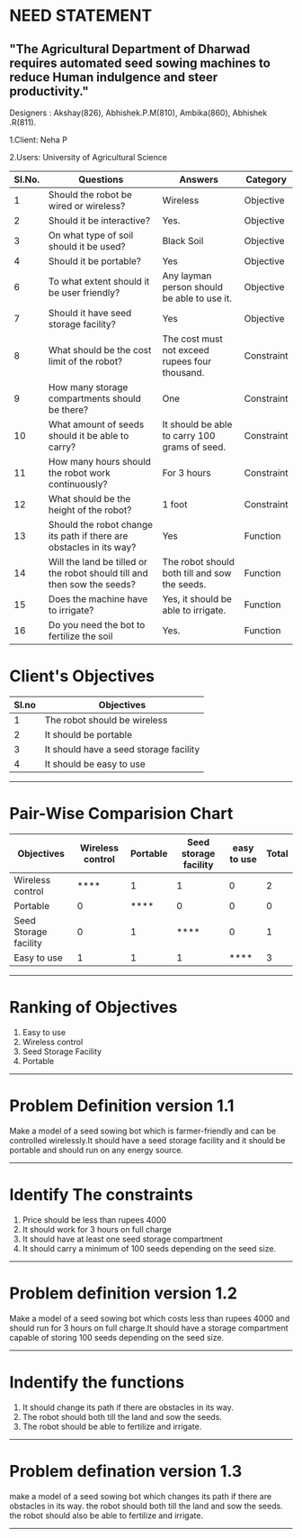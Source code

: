 # NEED STATEMENT
##  "The Agricultural Department of Dharwad requires automated seed sowing machines to reduce Human indulgence and steer productivity."
 Designers : Akshay(826), Abhishek.P.M(810), Ambika(860), Abhishek .R(811).

1.Client: Neha P

2.Users: University of Agricultural Science

|SI.No.|Questions              |Answers                      |Category        |
|------|-----------------------|-----------------------------|----------------|
|1     |Should the robot be wired or wireless?	|Wireless	|Objective    |
|2     |Should it be interactive?	   |Yes.	|Objective |
|3     |On what type of soil should it be used?	| Black Soil |Objective |
|4     |Should it be portable?	| Yes |Objective |
|6     | To what extent should it be user friendly?	|Any layman person should be able to use it.	|Objective|
|7     |Should it have seed storage facility?|Yes | Objective |
|8     |What should be the cost limit of the robot?	|The cost must not exceed rupees four thousand.	|Constraint|
|9    |How many storage compartments should be there?	|One |Constraint|
|10    |What amount of seeds should it be able to carry?	|It should be able to carry 100 grams of seed.	|Constraint|
|11    |How many hours should the robot work continuously?	|For 3 hours| Constraint|
|12    |What should be the height of the robot?	|1 foot |Constraint|
|13    |Should the robot change its path if there are obstacles in its way?	|Yes | Function|
|14    |Will the land be tilled or the robot should till and then sow the seeds?	|The robot should both till and sow the seeds.	|Function|
|15    |Does the machine have to irrigate?	|Yes, it should be able to irrigate.	|Function|
|16    |Do you need the bot to fertilize the soil	|Yes.	|Function|

# **Client's Objectives**

|Sl.no|Objectives  |
|-----|------------|
|1    |The robot should be wireless|
|2    |It should be portable|  
|3    |It should have a seed storage facility|
|4    |It should be easy to use|
***
# **Pair-Wise Comparision Chart**
|Objectives|Wireless control|Portable|Seed storage facility|easy to use|Total|
|----------|---------|--------|---------------------|---------------|-----|
|Wireless control | ****    |   1    |         1           |      0        |  2  |
|Portable  |    0    |  ****  |         0           |      0        |  0  |
|Seed Storage facility| 0     |1  | ****   | 0    | 1 |
|Easy to use|1  |  1   | 1    | ****|  3|
***      
# **Ranking of Objectives**
1. Easy to use
2. Wireless control
3. Seed Storage Facility
4. Portable
***
# **Problem Definition version 1.1**
Make a model of a seed sowing bot which is farmer-friendly and can be controlled wirelessly.It should have a seed storage facility and it should be portable and should run on any energy source.
***
# **Identify The constraints**
1. Price should be less than rupees 4000
2. It should work for 3 hours on full charge
3. It should have at least one seed storage compartment
4. It should carry a minimum of 100 seeds depending on the seed size.
***
# **Problem definition version 1.2**
Make a model of a seed sowing bot which costs less than rupees 4000 and should run for 3 hours on full charge.It should have a storage compartment capable of storing 100 seeds depending on the seed size.
***
# **Indentify the functions**
1. It should change its path if there are obstacles in its way.
2. The robot should both till the land and sow the seeds.
3. The robot should be able to fertilize and irrigate.
***
# **Problem defination version 1.3**
make a model of a seed sowing bot which changes its path if there are obstacles in its way. the robot should both till the land and sow the seeds. the robot should also be able to fertilize and irrigate.
***
